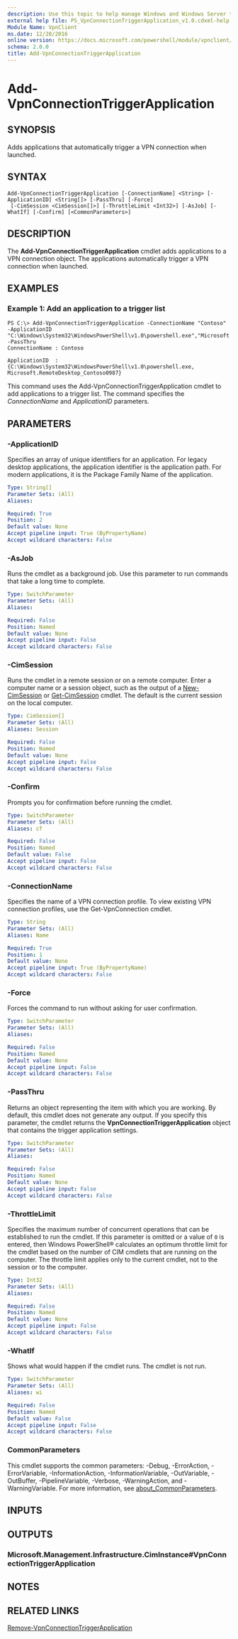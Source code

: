 ```yaml
---
description: Use this topic to help manage Windows and Windows Server technologies with Windows PowerShell.
external help file: PS_VpnConnectionTriggerApplication_v1.0.cdxml-help.xml
Module Name: VpnClient
ms.date: 12/20/2016
online version: https://docs.microsoft.com/powershell/module/vpnclient/add-vpnconnectiontriggerapplication?view=windowsserver2016-ps&wt.mc_id=ps-gethelp
schema: 2.0.0
title: Add-VpnConnectionTriggerApplication
---
```


# Add-VpnConnectionTriggerApplication

## SYNOPSIS
Adds applications that automatically trigger a VPN connection when launched.

## SYNTAX

```
Add-VpnConnectionTriggerApplication [-ConnectionName] <String> [-ApplicationID] <String[]> [-PassThru] [-Force]
 [-CimSession <CimSession[]>] [-ThrottleLimit <Int32>] [-AsJob] [-WhatIf] [-Confirm] [<CommonParameters>]
```

## DESCRIPTION
The **Add-VpnConnectionTriggerApplication** cmdlet adds applications to a VPN connection object.
The applications automatically trigger a VPN connection when launched.

## EXAMPLES

### Example 1: Add an application to a trigger list
```
PS C:\> Add-VpnConnectionTriggerApplication -ConnectionName "Contoso" -ApplicationID "C:\Windows\System32\WindowsPowerShell\v1.0\powershell.exe","Microsoft.RemoteDesktop_Contoso0987" -PassThru
ConnectionName : Contoso

ApplicationID  : {C:\Windows\System32\WindowsPowerShell\v1.0\powershell.exe, Microsoft.RemoteDesktop_Contoso0987}
```

This command uses the Add-VpnConnectionTriggerApplication cmdlet to add applications to a trigger list.
The command specifies the *ConnectionName* and *ApplicationID* parameters.

## PARAMETERS

### -ApplicationID
Specifies an array of unique identifiers for an application.
For legacy desktop applications, the application identifier is the application path.
For modern applications, it is the Package Family Name of the application.

```yaml
Type: String[]
Parameter Sets: (All)
Aliases: 

Required: True
Position: 2
Default value: None
Accept pipeline input: True (ByPropertyName)
Accept wildcard characters: False
```

### -AsJob
Runs the cmdlet as a background job. Use this parameter to run commands that take a long time to complete.

```yaml
Type: SwitchParameter
Parameter Sets: (All)
Aliases: 

Required: False
Position: Named
Default value: None
Accept pipeline input: False
Accept wildcard characters: False
```

### -CimSession
Runs the cmdlet in a remote session or on a remote computer.
Enter a computer name or a session object, such as the output of a [New-CimSession](https://go.microsoft.com/fwlink/p/?LinkId=227967) or [Get-CimSession](https://go.microsoft.com/fwlink/p/?LinkId=227966) cmdlet.
The default is the current session on the local computer.

```yaml
Type: CimSession[]
Parameter Sets: (All)
Aliases: Session

Required: False
Position: Named
Default value: None
Accept pipeline input: False
Accept wildcard characters: False
```

### -Confirm
Prompts you for confirmation before running the cmdlet.

```yaml
Type: SwitchParameter
Parameter Sets: (All)
Aliases: cf

Required: False
Position: Named
Default value: False
Accept pipeline input: False
Accept wildcard characters: False
```

### -ConnectionName
Specifies the name of a VPN connection profile.
To view existing VPN connection profiles, use the Get-VpnConnection cmdlet.

```yaml
Type: String
Parameter Sets: (All)
Aliases: Name

Required: True
Position: 1
Default value: None
Accept pipeline input: True (ByPropertyName)
Accept wildcard characters: False
```

### -Force
Forces the command to run without asking for user confirmation.

```yaml
Type: SwitchParameter
Parameter Sets: (All)
Aliases: 

Required: False
Position: Named
Default value: None
Accept pipeline input: False
Accept wildcard characters: False
```

### -PassThru
Returns an object representing the item with which you are working.
By default, this cmdlet does not generate any output.
If you specify this parameter, the cmdlet returns the **VpnConnectionTriggerApplication** object that contains the trigger application settings.

```yaml
Type: SwitchParameter
Parameter Sets: (All)
Aliases: 

Required: False
Position: Named
Default value: None
Accept pipeline input: False
Accept wildcard characters: False
```

### -ThrottleLimit
Specifies the maximum number of concurrent operations that can be established to run the cmdlet.
If this parameter is omitted or a value of `0` is entered, then Windows PowerShell® calculates an optimum throttle limit for the cmdlet based on the number of CIM cmdlets that are running on the computer.
The throttle limit applies only to the current cmdlet, not to the session or to the computer.

```yaml
Type: Int32
Parameter Sets: (All)
Aliases: 

Required: False
Position: Named
Default value: None
Accept pipeline input: False
Accept wildcard characters: False
```

### -WhatIf
Shows what would happen if the cmdlet runs.
The cmdlet is not run.

```yaml
Type: SwitchParameter
Parameter Sets: (All)
Aliases: wi

Required: False
Position: Named
Default value: False
Accept pipeline input: False
Accept wildcard characters: False
```

### CommonParameters
This cmdlet supports the common parameters: -Debug, -ErrorAction, -ErrorVariable, -InformationAction, -InformationVariable, -OutVariable, -OutBuffer, -PipelineVariable, -Verbose, -WarningAction, and -WarningVariable. For more information, see [about_CommonParameters](https://go.microsoft.com/fwlink/?LinkID=113216).

## INPUTS

## OUTPUTS

### Microsoft.Management.Infrastructure.CimInstance#VpnConnectionTriggerApplication

## NOTES

## RELATED LINKS

[Remove-VpnConnectionTriggerApplication](./Remove-VpnConnectionTriggerApplication.md)

